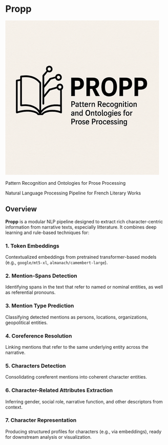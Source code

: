 # Propp

![Model Architecture](propp_logo.png)

Pattern Recognition and Ontologies for Prose Processing

Natural Language Processing Pipeline for French Literary Works

## Overview

**Propp** is a modular NLP pipeline designed to extract rich character-centric information from narrative texts, especially litterature. It combines deep learning and rule-based techniques for:

### 1. Token Embeddings  
Contextualized embeddings from pretrained transformer-based models (e.g., `google/mt5-xl`, `almanach/camembert-large`).

### 2. Mention-Spans Detection  
Identifying spans in the text that refer to named or nominal entities, as well as referential pronouns.

### 3. Mention Type Prediction  
Classifying detected mentions as persons, locations, organizations, geopolitical entities.

### 4. Coreference Resolution  
Linking mentions that refer to the same underlying entity across the narrative.

### 5. Characters Detection  
Consolidating coreferent mentions into coherent character entities.

### 6. Character-Related Attributes Extraction  
Inferring gender, social role, narrative function, and other descriptors from context.

### 7. Character Representation  
Producing structured profiles for characters (e.g., via embeddings), ready for downstream analysis or visualization.

